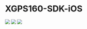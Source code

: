 # XGPS160-SDK-iOS

![](https://dl.dropboxusercontent.com/s/ipdua497mhr5wtk/IMG_1555.PNG) ![](https://dl.dropboxusercontent.com/s/isvjqg2s0djnw7v/IMG_1554.PNG) ![](https://dl.dropboxusercontent.com/s/rvqd2evm1j0aw78/IMG_1553.PNG)
